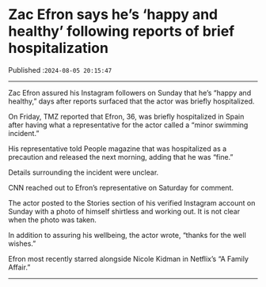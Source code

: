 # Zac Efron says he’s ‘happy and healthy’ following reports of brief hospitalization

Published :`2024-08-05 20:15:47`

---

Zac Efron assured his Instagram followers on Sunday that he’s “happy and healthy,” days after reports surfaced that the actor was briefly hospitalized.

On Friday, TMZ reported that Efron, 36, was briefly hospitalized in Spain after having what a representative for the actor called a “minor swimming incident.”

His representative told People magazine that was hospitalized as a precaution and released the next morning, adding that he was “fine.”

Details surrounding the incident were unclear.

CNN reached out to Efron’s representative on Saturday for comment.

The actor posted to the Stories section of his verified Instagram account on Sunday with a photo of himself shirtless and working out. It is not clear when the photo was taken.

In addition to assuring his wellbeing, the actor wrote, “thanks for the well wishes.”

Efron most recently starred alongside Nicole Kidman in Netflix’s “A Family Affair.”

---

